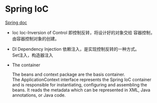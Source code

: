 # Spring IoC
[Spring doc](https://docs.spring.io/spring/docs/5.1.9.RELEASE/spring-framework-reference/core.html)  
- Ioc
    Ioc-Inversion of Control 即控制反转，将设计好的对象交给
    容器控制，由容器控制对象的创建。
- DI
    Dependency Injection 依赖注入，是实现控制反转的一种方式。  
    Set注入，构造器注入
    
- The container
    
    The beans and context package are the basis container.  
    The ApplicationContext interface represents the Spring IoC container and 
    is responsible for instantiating, configuring and assembling the beans.
    It reads the metadata which can be represented in XML, Java annotations, or Java
    code.
    
    